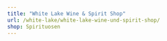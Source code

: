 ```yaml
---
title: "White Lake Wine & Spirit Shop"
url: /white-lake/white-lake-wine-und-spirit-shop/
shop: Spirituosen
---
```

